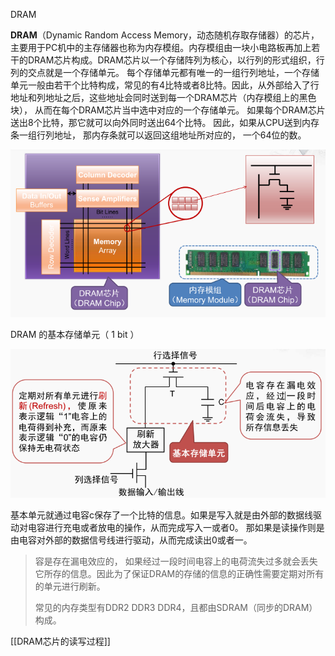 DRAM

**DRAM**（Dynamic Random Access Memory，动态随机存取存储器）的芯片，主要用于PC机中的主存储器也称为内存模组。内存模组由一块小电路板再加上若干的DRAM芯片构成。DRAM芯片以一个存储阵列为核心，以行列的形式组织，行列的交点就是一个存储单元。 每个存储单元都有唯一的一组行列地址，一个存储单元一般由若干个比特构成，常见的有4比特或者8比特。因此，从外部给入了行地址和列地址之后，这些地址会同时送到每一个DRAM芯片（内存模组上的黑色块）， 从而在每个DRAM芯片当中选中对应的一个存储单元。 如果每个DRAM芯片送出8个比特，那它就可以向外同时送出64个比特。 因此，如果从CPU送到内存条一组行列地址， 那内存条就可以返回这组地址所对应的， 一个64位的数。

![image-20201110215217327](assets/image-20201110215217327.png)


DRAM 的基本存储单元（ 1 bit ）

![image-20201110215502021](assets/image-20201110215502021.png)

基本单元就通过电容c保存了一个比特的信息。如果是写入就是由外部的数据线驱动对电容进行充电或者放电的操作，从而完成写入一或者0。 
那如果是读操作则是由电容对外部的数据信号线进行驱动，从而完成读出0或者一。 

> 容是存在漏电效应的， 如果经过一段时间电容上的电荷流失过多就会丢失它所存的信息。因此为了保证DRAM的存储的信息的正确性需要定期对所有的单元进行刷新。
>
> 常见的内存类型有DDR2 DDR3 DDR4，且都由SDRAM（同步的DRAM）构成。



[[DRAM芯片的读写过程]]
